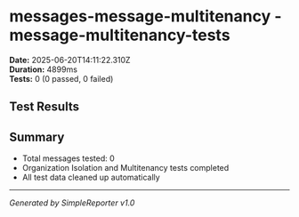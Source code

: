 # messages-message-multitenancy - message-multitenancy-tests

**Date:** 2025-06-20T14:11:22.310Z  
**Duration:** 4899ms  
**Tests:** 0 (0 passed, 0 failed)

## Test Results



## Summary

- Total messages tested: 0
- Organization Isolation and Multitenancy tests completed
- All test data cleaned up automatically

---
*Generated by SimpleReporter v1.0*
